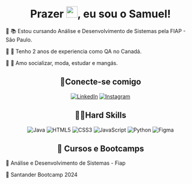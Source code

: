 <h1 align="center">Prazer <img src="https://em-content.zobj.net/source/animated-noto-color-emoji/356/face-with-tongue_1f61b.gif" height="30px">, eu sou o Samuel!</h1>
<p>🔹 📚 Estou cursando Análise e Desenvolvimento de Sistemas pela FIAP - São Paulo.</p>
<p>🔹 💼 Tenho 2 anos de experiencia como QA no Canadá.</p>
<p>🔹 🤝 Amo socializar, moda, estudar e mangás.</p>

<h2 align="center">🔌Conecte-se comigo</h2>
<div align="center">

[![LinkedIn](https://img.shields.io/badge/linkedin-0077B5?style=for-the-badge&logo=linkedin&logoColor=white)](https://www.linkedin.com/in/samuelpy/)
[![Instagram](https://img.shields.io/badge/-instagram-%23E4405F?style=for-the-badge&logo=instagram&logoColor=white)](https://www.instagram.com/sam_yariwake/)
</div>

<h2 align="center">✍🏻Hard Skills</h2>
<div align="center">

![Java](https://img.shields.io/badge/java-%23ED8B00.svg?style=for-the-badge&logo=openjdk&logoColor=white)  ![HTML5](https://img.shields.io/badge/HTML5-E34F26?style=for-the-badge&logo=html5&logoColor=white)  ![CSS3](https://img.shields.io/badge/CSS3-1572B6?style=for-the-badge&logo=css3&logoColor=white)  ![JavaScript](https://img.shields.io/badge/JavaScript-F7DF1E?style=for-the-badge&logo=javascript&logoColor=black)  ![Python](https://img.shields.io/badge/python-3670A0?style=for-the-badge&logo=python&logoColor=ffdd54)  ![Figma](https://img.shields.io/badge/Figma-696969?style=for-the-badge&logo=figma&logoColor=figma)
</div>

<h2 align="center"> 📖 Cursos e Bootcamps </h2>
<p>🔹 Análise e Desenvolvimento de Sistemas - Fiap</p>
<p>🔹 Santander Bootcamp 2024</p>
